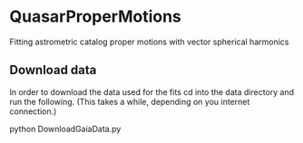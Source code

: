 # QuasarProperMotions

Fitting astrometric catalog proper motions with vector spherical harmonics


## Download data

In order to download the data used for the fits cd into the data directory and run the following. (This takes a while, depending on you internet connection.)

python DownloadGaiaData.py
